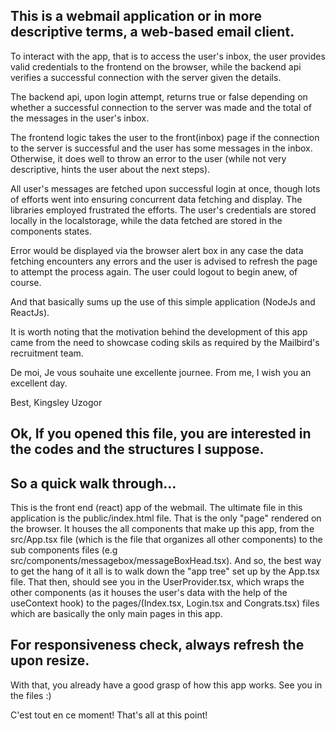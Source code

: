 ## This is a webmail application or in more descriptive terms, a web-based email client.

To interact with the app, that is to access the user's inbox, the user provides valid credentials to the frontend on the browser,
while the backend api verifies a successful connection with the server given the details.

The backend api, upon login attempt, returns true or false depending on whether a successful connection to the server was made and the total
of the messages in the user's inbox.

The frontend logic takes the user to the front(inbox) page if the connection to the server is successful and the user has some
messages in the inbox. Otherwise, it does well to throw an error to the user (while not very descriptive, hints the user about the next steps).

All user's messages are fetched upon successful login at once, though lots of efforts went into ensuring concurrent data fetching
and display. The libraries employed frustrated the efforts.
The user's credentials are stored locally in the localstorage, while the data fetched are stored in the components states.

Error would be displayed via the browser alert box in any case the data fetching encounters any errors and the user is advised to refresh the page to
attempt the process again. The user could logout to begin anew, of course.

And that basically sums up the use of this simple application (NodeJs and ReactJs).

It is worth noting that the motivation behind the development of this app came from the need to showcase coding skils as required by the
Mailbird's recruitment team.

De moi, Je vous souhaite une excellente journee.
From me, I wish you an excellent day.

Best,
Kingsley Uzogor

## Ok, If you opened this file, you are interested in the codes and the structures I suppose.

## So a quick walk through...

This is the front end (react) app of the webmail.
The ultimate file in this application is the public/index.html file. That is the only "page" rendered on the browser.
It houses the all components that make up this app, from the src/App.tsx file (which is the file that organizes all other components)
to the sub components files (e.g src/components/messagebox/messageBoxHead.tsx).
And so, the best way to get the hang of it all is to walk down the "app tree" set up by the App.tsx file. That then, should see you in the UserProvider.tsx,
which wraps the other components (as it houses the user's data with the help of the useContext hook) to the pages/(Index.tsx, Login.tsx and Congrats.tsx) files which
are basically the only main pages in this app.

## For responsiveness check, always refresh the upon resize.

With that, you already have a good grasp of how this app works. See you in the files :)

C'est tout en ce moment!
That's all at this point!
